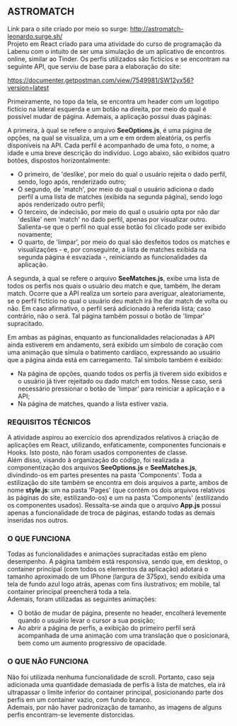 ## ASTROMATCH

Link para o site criado por meio so surge: http://astromatch-leonardo.surge.sh/   
Projeto em React criado para uma atividade do curso de programação da Labenu com o intuito de ser uma simulação de um aplicativo de encontros online, similar ao Tinder. Os perfis utilizados são fictícios e se encontram na seguinte API, que serviu de base para a elaboração do site:

https://documenter.getpostman.com/view/7549981/SW12yx56?version=latest  

Primeiramente, no topo da tela, se encontra um header com um logotipo fictício na lateral esquerda e um botão na direita, por meio do qual é possível mudar de página. Ademais, a aplicação possui duas páginas:  

A primeira, à qual se refere o arquivo **SeeOptions.js**, é uma página de opções, na qual se visualiza, um a um e em ordem aleatória, os perfis disponíveis na API. Cada perfil é acompanhado de uma foto, o nome, a idade e uma breve descrição do indivíduo. Logo abaixo, são exibidos quatro botões, dispostos horizontalmente:
- O primeiro, de 'deslike', por meio do qual o usuário rejeita o dado perfil, sendo, logo após, renderizado outro;
- O segundo, de 'match', por meio do qual o usuário adiciona o dado perfil a uma lista de matches (exibida na segunda página), sendo logo após renderizado outro perfil;
- O terceiro, de indecisão, por meio do qual o usuário opta por não dar 'deslike' nem 'match' no dado perfil, apenas por visualizar outro. Salienta-se que o perfil no qual esse botão foi clicado pode ser exibido novamente;
- O quarto, de 'limpar', por meio do qual são desfeitos todos os matches e visualizações - e, por conseguinte, a lista de matches exibida na segunda página é esvaziada -, reiniciando as funcionalidades da aplicação.

A segunda, à qual se refere o arquivo **SeeMatches.js**, exibe uma lista de todos os perfis nos quais o usuário deu match e que, também, lhe deram match. Ocorre que a API realiza um sorteio para averiguar, aleatoriamente, se o perfil fictício no qual o usuário deu match irá lhe dar match de volta ou não. Em caso afirmativo, o perfil será adicionado à referida lista; caso contrário, não o será. Tal página também possui o botão de 'limpar' supracitado.

Em ambas as páginas, enquanto as funcionalidades relacionadas à API ainda estiverem em andamento, será exibido um símbolo de coração com uma animação que simula o batimento cardíaco, expressando ao usuário que a página ainda está em carregamento. Tal símbolo também é exibido:
- Na página de opções, quando todos os perfis já tiverem sido exibidos e o usuário já tiver rejeitado ou dado match em todos. Nesse caso, será necessário pressionar o botão de 'limpar' para reiniciar a aplicação e a API;
- Na página de matches, quando a lista estiver vazia. 

### REQUISITOS TÉCNICOS

A atividade aspirou ao exercício dos aprendizados relativos à criação de aplicações em React, utilizando, enfaticamente, componentes funcionais e Hooks. Isto posto, não foram usados componentes de classe.  
Além disso, visando à organização do código, foi realizada a componentização dos arquivos **SeeOptions.js** e **SeeMatches.js**, divindindo-os em partes presentes na pasta 'Components'. Toda a estilização do site também se encontra em dois arquivos a parte, ambos de nome **style.js**: um na pasta 'Pages' (que contém os dois arquivos relativos às páginas do site, estilizando-os) e um na pasta 'Components' (estilizando os componentes usados).
Ressalta-se ainda que o arquivo **App.js** possui apenas a funcionalidade de troca de páginas, estando todas as demais inseridas nos outros.

### O QUE FUNCIONA

Todas as funcionalidades e animações supracitadas estão em pleno desempenho. A página também está responsiva, sendo que, em desktop, o container principal (com todos os elementos da aplicação) adotará o tamanho aproximado de um IPhone (largura de 375px), sendo exibida uma tela de fundo azul logo atrás, apenas com fins ilustrativos; em mobile, tal container principal preencherá toda a tela.  
Ademais, foram utilizadas as seguintes animações:
- O botão de mudar de página, presente no header, encolherá levemente quando o usuário levar o cursor a sua posição;
- Ao abrir a página de perfis, a exibição do primeiro perfil será acompanhada de uma animação com uma translação que o posicionará, bem como um aumento progressivo de opacidade.

### O QUE NÃO FUNCIONA

Não foi utilizada nenhuma funcionalidade de scroll. Portanto, caso seja adicionada uma quantidade demasiada de perfis à lista de matches, ela irá ultrapassar o limite inferior do container principal, posicionando parte dos perfis em um container vazio, com fundo branco.  
Ademais, por não haver padronização de tamanho, as imagens de alguns perfis encontram-se levemente distorcidas. 

  

